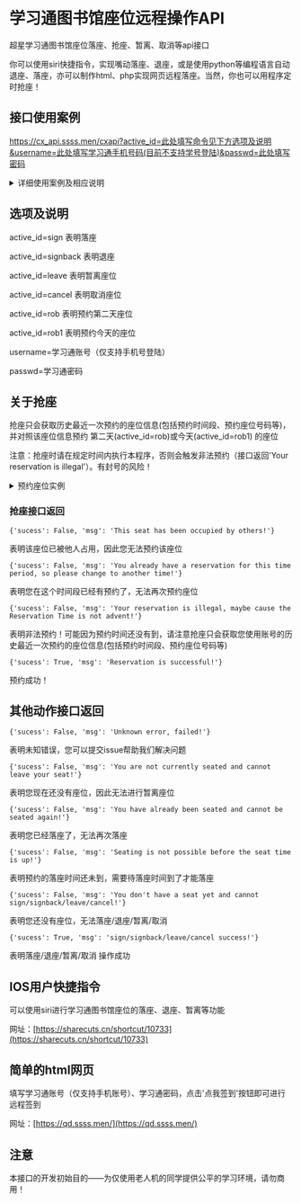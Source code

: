# 学习通图书馆座位远程操作API

超星学习通图书馆座位落座、抢座、暂离、取消等api接口

你可以使用siri快捷指令，实现嘴动落座、退座，或是使用python等编程语言自动退座、落座，亦可以制作html、php实现网页远程落座。当然，你也可以用程序定时抢座！

## 接口使用案例

https://cx_api.ssss.men/cxapi?active_id=此处填写命令见下方选项及说明&username=此处填写学习通手机号码(目前不支持学号登陆)&passwd=此处填写密码

  <details>
  <summary> 详细使用案例及相应说明</summary>
  比如我的手机号码为19541817688，我的密码为ilovesunn，我要执行的命令为落座（active_id=sign），所以我应该访问的网址是

  https://cx_api.ssss.men/cxapi?active_id=sign&username=19541817688&passwd=ilovesunn

  同样的，如果我想要预约第二天的座位(active_id=rob)，我要访问的网址为

  https://cx_api.ssss.men/cxapi?active_id=rob&username=19541817688&passwd=ilovesunn
  </details>


## 选项及说明

active_id=sign                        表明落座

active_id=signback                表明退座

active_id=leave                      表明暂离座位

active_id=cancel                    表明取消座位

active_id=rob                         表明预约第二天座位

active_id=rob1                        表明预约今天的座位


username=学习通账号（仅支持手机号登陆）

passwd=学习通密码

## 关于抢座

抢座只会获取历史最近一次预约的座位信息(包括预约时间段、预约座位号码等)，并对照该座位信息预约  第二天(active_id=rob)或今天(active_id=rob1)  的座位

注意：抢座时请在规定时间内执行本程序，否则会触发非法预约（接口返回'Your reservation is illegal'）。有封号的风险！
   <details>
   <summary> 预约座位实例</summary>
   比如，您的学习通账号内最近预约的座位号是110，预约时间段是7:00-10:00，那么本程序预约的座位号也是110，预约时间也还是7:00-10:00

   当访问的网址内active_id=rob时，您的账号将自动预约第二天的座位；当访问的网址内active_id=rob1时，您的账号将自动预约今天的座位；但也应遵守学校的允许预约的时间段，否则就会触发非法预约。有以下两种情况可以借鉴：


1.您的学校在晚上八点后可以预约第二天的座位，如果您想预约第二天的座位，那么您可以在今晚八点定时访问这样的网址https://cx_api.ssss.men/cxapi?active_id=rob&username=此处填入学习通账号&passwd=此处填入密码

2.您的学校在早上七点后可以预约今天的座位，如果您想预约今天的座位，那么您可以在今早七点点定时访问这样的网址https://cx_api.ssss.men/cxapi?active_id=rob1&username=此处填入学习通账号&passwd=此处填入密码

注意上述网址中一个active_id为'rob'另一个为'rob1'

当然定时访问网址的操作可以使用计算机程序执行
  
   </details>

### 抢座接口返回
```
{'sucess': False, 'msg': 'This seat has been occupied by others!'} 
```
表明该座位已被他人占用，因此您无法预约该座位
```
{'sucess': False, 'msg': 'You already have a reservation for this time period, so please change to another time!'}
```
表明您在这个时间段已经有预约了，无法再次预约座位
```
{'sucess': False, 'msg': 'Your reservation is illegal, maybe cause the Reservation Time is not advent!'} 
```
表明非法预约！可能因为预约时间还没有到，请注意抢座只会获取您使用账号的历史最近一次预约的座位信息(包括预约时间段、预约座位号码等)

```
{'sucess': True, 'msg': 'Reservation is successful!'}
```
预约成功！


## 其他动作接口返回

```
{'sucess': False, 'msg': 'Unknown error, failed!'}
```
表明未知错误，您可以提交issue帮助我们解决问题
```
{'sucess': False, 'msg': 'You are not currently seated and cannot leave your seat!'}
```
表明您现在还没有座位，因此无法进行暂离座位
```
{'sucess': False, 'msg': 'You have already been seated and cannot be seated again!'}   
```
表明您已经落座了，无法再次落座
```
{'sucess': False, 'msg': 'Seating is not possible before the seat time is up!'}    
```
表明预约的落座时间还未到，需要待落座时间到了才能落座
```
{'sucess': False, 'msg': 'You don't have a seat yet and cannot sign/signback/leave/cancel!'}
```
表明您还没有座位，无法落座/退座/暂离/取消
```
{'sucess': True, 'msg': 'sign/signback/leave/cancel success!'}   
```
表明落座/退座/暂离/取消 操作成功


## IOS用户快捷指令

可以使用siri进行学习通图书馆座位的落座、退座、暂离等功能

网址：[https://sharecuts.cn/shortcut/10733](https://sharecuts.cn/shortcut/10733)

## 简单的html网页

填写学习通账号（仅支持手机账号）、学习通密码，点击'点我签到'按钮即可进行远程签到

网址：[https://qd.ssss.men/](https://qd.ssss.men/)




## 注意

本接口的开发初始目的——为仅使用老人机的同学提供公平的学习环境，请勿商用！





